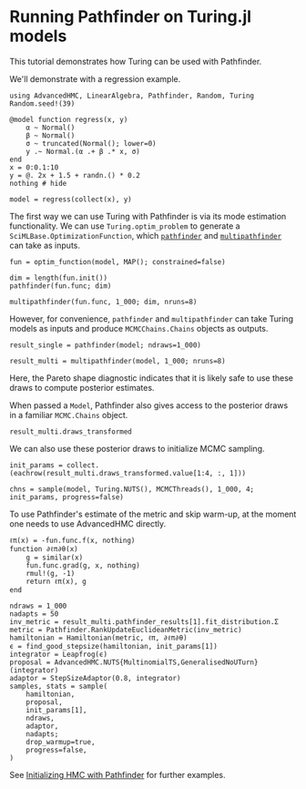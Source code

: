 # Running Pathfinder on Turing.jl models

This tutorial demonstrates how Turing can be used with Pathfinder.

We'll demonstrate with a regression example.

```@example 1
using AdvancedHMC, LinearAlgebra, Pathfinder, Random, Turing
Random.seed!(39)

@model function regress(x, y)
    α ~ Normal()
    β ~ Normal()
    σ ~ truncated(Normal(); lower=0)
    y .~ Normal.(α .+ β .* x, σ)
end
x = 0:0.1:10
y = @. 2x + 1.5 + randn.() * 0.2
nothing # hide
```

```@example 1
model = regress(collect(x), y)
```

The first way we can use Turing with Pathfinder is via its mode estimation functionality.
We can use `Turing.optim_problem` to generate a `SciMLBase.OptimizationFunction`, which [`pathfinder`](@ref) and [`multipathfinder`](@ref) can take as inputs.

```@example 1
fun = optim_function(model, MAP(); constrained=false)
```

```@example 1
dim = length(fun.init())
pathfinder(fun.func; dim)
```

```@example 1
multipathfinder(fun.func, 1_000; dim, nruns=8)
```

However, for convenience, `pathfinder` and `multipathfinder` can take Turing models as inputs and produce `MCMCChains.Chains` objects as outputs.

```@example 1
result_single = pathfinder(model; ndraws=1_000)
```

```@example 1
result_multi = multipathfinder(model, 1_000; nruns=8)
```

Here, the Pareto shape diagnostic indicates that it is likely safe to use these draws to compute posterior estimates.

When passed a `Model`, Pathfinder also gives access to the posterior draws in a familiar `MCMC.Chains` object.

```@example 1
result_multi.draws_transformed
```

We can also use these posterior draws to initialize MCMC sampling.

```@example 1
init_params = collect.(eachrow(result_multi.draws_transformed.value[1:4, :, 1]))
```

```@example 1
chns = sample(model, Turing.NUTS(), MCMCThreads(), 1_000, 4; init_params, progress=false)
```

To use Pathfinder's estimate of the metric and skip warm-up, at the moment one needs to use AdvancedHMC directly.

```@example 1
ℓπ(x) = -fun.func.f(x, nothing)
function ∂ℓπ∂θ(x)
    g = similar(x)
    fun.func.grad(g, x, nothing)
    rmul!(g, -1)
    return ℓπ(x), g
end

ndraws = 1_000
nadapts = 50
inv_metric = result_multi.pathfinder_results[1].fit_distribution.Σ
metric = Pathfinder.RankUpdateEuclideanMetric(inv_metric)
hamiltonian = Hamiltonian(metric, ℓπ, ∂ℓπ∂θ)
ϵ = find_good_stepsize(hamiltonian, init_params[1])
integrator = Leapfrog(ϵ)
proposal = AdvancedHMC.NUTS{MultinomialTS,GeneralisedNoUTurn}(integrator)
adaptor = StepSizeAdaptor(0.8, integrator)
samples, stats = sample(
    hamiltonian,
    proposal,
    init_params[1],
    ndraws,
    adaptor,
    nadapts;
    drop_warmup=true,
    progress=false,
)
```

See [Initializing HMC with Pathfinder](@ref) for further examples.
